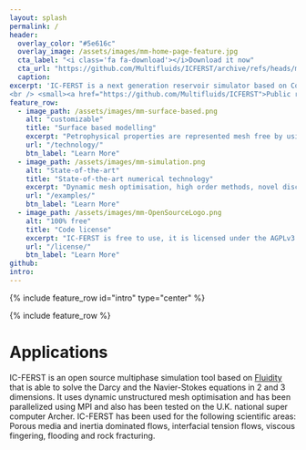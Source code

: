 ```yaml
---
layout: splash
permalink: /
header:
  overlay_color: "#5e616c"
  overlay_image: /assets/images/mm-home-page-feature.jpg
  cta_label: "<i class='fa fa-download'></i>Download it now"
  cta_url: "https://github.com/Multifluids/ICFERST/archive/refs/heads/main.zip"
  caption:
excerpt: 'IC-FERST is a next generation reservoir simulator based on Control-Volume Finite Element methods and dynamic unstructured mesh optimisation. IC-FERST is free and open-source currently being developed internally. Nonetheless, the project is open for collaborators!
<br /> <small><a href="https://github.com/Multifluids/ICFERST">Public repository</a></small><br /><br /> {::nomarkdown}{:/nomarkdown}'
feature_row:
  - image_path: /assets/images/mm-surface-based.png
    alt: "customizable"
    title: "Surface based modelling"
    excerpt: "Petrophysical properties are represented mesh free by using NURBS surfaces."
    url: "/technology/"
    btn_label: "Learn More"
  - image_path: /assets/images/mm-simulation.png
    alt: "State-of-the-art"
    title: "State-of-the-art numerical technology"
    excerpt: "Dynamic mesh optimisation, high order methods, novel discretizations, resilient against 'poor' quality meshes, etc. "
    url: "/examples/"
    btn_label: "Learn More"
  - image_path: /assets/images/mm-OpenSourceLogo.png
    alt: "100% free"
    title: "Code license"
    excerpt: "IC-FERST is free to use, it is licensed under the AGPLv3."
    url: "/license/"
    btn_label: "Learn More"
github:
intro:
---
```


{% include feature_row id="intro" type="center" %}

{% include feature_row %}


# Applications

IC-FERST is an open source multiphase simulation tool based on <a href="http://fluidityproject.github.io/">
           Fluidity
      </a> that is able to solve the Darcy and the Navier-Stokes equations in 2 and 3 dimensions. It uses dynamic unstructured mesh optimisation and has been parallelized using MPI and also has been tested on the U.K. national super computer Archer. IC-FERST has been used for the following scientific areas: Porous media and inertia dominated flows, interfacial tension flows, viscous fingering, flooding and rock fracturing.

